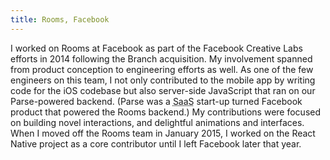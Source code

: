 ```yaml
---
title: Rooms, Facebook
---
```


I worked on Rooms at Facebook as part of the Facebook Creative Labs efforts in 2014 following the Branch acquisition. My involvement spanned from product conception to engineering efforts as well. As one of the few engineers on this team, I not only contributed to the mobile app by writing code for the iOS codebase but also server-side JavaScript that ran on our Parse-powered backend. (Parse was a <abbr title="Software as a Service">SaaS</abbr> start-up turned Facebook product that powered the Rooms backend.) My contributions were focused on building novel interactions, and delightful animations and interfaces. When I moved off the Rooms team in January 2015, I worked on the React Native project as a core contributor until I left Facebook later that year.
